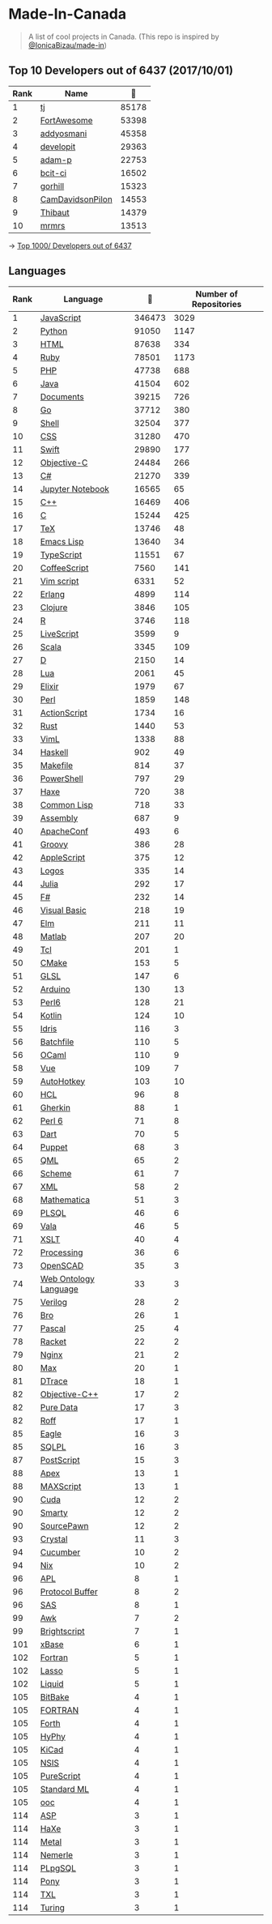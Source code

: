 # Made-In-Canada

> A list of cool projects in Canada. (This repo is inspired by [@IonicaBizau/made-in](https://github.com/IonicaBizau/made-in))

 
## Top 10 Developers out of 6437 (2017/10/01)
|Rank|Name|:star2:|
|---|---|---|
|1|[tj](https://github.com/tj)|85178|
|2|[FortAwesome](https://github.com/FortAwesome)|53398|
|3|[addyosmani](https://github.com/addyosmani)|45358|
|4|[developit](https://github.com/developit)|29363|
|5|[adam-p](https://github.com/adam-p)|22753|
|6|[bcit-ci](https://github.com/bcit-ci)|16502|
|7|[gorhill](https://github.com/gorhill)|15323|
|8|[CamDavidsonPilon](https://github.com/CamDavidsonPilon)|14553|
|9|[Thibaut](https://github.com/Thibaut)|14379|
|10|[mrmrs](https://github.com/mrmrs)|13513|

-> [Top 1000/ Developers out of 6437](https://github.com/suguru03/made-in-canada/blob/master/docs/rankers.md)
 
## Languages
|Rank|Language|:star2:|Number of Repositories|
|---|---|---|---|
|1|[JavaScript](https://github.com/suguru03/made-in-canada/blob/master/docs/JavaScript.md)|346473|3029|
|2|[Python](https://github.com/suguru03/made-in-canada/blob/master/docs/Python.md)|91050|1147|
|3|[HTML](https://github.com/suguru03/made-in-canada/blob/master/docs/HTML.md)|87638|334|
|4|[Ruby](https://github.com/suguru03/made-in-canada/blob/master/docs/Ruby.md)|78501|1173|
|5|[PHP](https://github.com/suguru03/made-in-canada/blob/master/docs/PHP.md)|47738|688|
|6|[Java](https://github.com/suguru03/made-in-canada/blob/master/docs/Java.md)|41504|602|
|7|[Documents](https://github.com/suguru03/made-in-canada/blob/master/docs/Documents.md)|39215|726|
|8|[Go](https://github.com/suguru03/made-in-canada/blob/master/docs/Go.md)|37712|380|
|9|[Shell](https://github.com/suguru03/made-in-canada/blob/master/docs/Shell.md)|32504|377|
|10|[CSS](https://github.com/suguru03/made-in-canada/blob/master/docs/CSS.md)|31280|470|
|11|[Swift](https://github.com/suguru03/made-in-canada/blob/master/docs/Swift.md)|29890|177|
|12|[Objective-C](https://github.com/suguru03/made-in-canada/blob/master/docs/Objective-C.md)|24484|266|
|13|[C#](https://github.com/suguru03/made-in-canada/blob/master/docs/C#.md)|21270|339|
|14|[Jupyter Notebook](https://github.com/suguru03/made-in-canada/blob/master/docs/Jupyter%20Notebook.md)|16565|65|
|15|[C++](https://github.com/suguru03/made-in-canada/blob/master/docs/C++.md)|16469|406|
|16|[C](https://github.com/suguru03/made-in-canada/blob/master/docs/C.md)|15244|425|
|17|[TeX](https://github.com/suguru03/made-in-canada/blob/master/docs/TeX.md)|13746|48|
|18|[Emacs Lisp](https://github.com/suguru03/made-in-canada/blob/master/docs/Emacs%20Lisp.md)|13640|34|
|19|[TypeScript](https://github.com/suguru03/made-in-canada/blob/master/docs/TypeScript.md)|11551|67|
|20|[CoffeeScript](https://github.com/suguru03/made-in-canada/blob/master/docs/CoffeeScript.md)|7560|141|
|21|[Vim script](https://github.com/suguru03/made-in-canada/blob/master/docs/Vim%20script.md)|6331|52|
|22|[Erlang](https://github.com/suguru03/made-in-canada/blob/master/docs/Erlang.md)|4899|114|
|23|[Clojure](https://github.com/suguru03/made-in-canada/blob/master/docs/Clojure.md)|3846|105|
|24|[R](https://github.com/suguru03/made-in-canada/blob/master/docs/R.md)|3746|118|
|25|[LiveScript](https://github.com/suguru03/made-in-canada/blob/master/docs/LiveScript.md)|3599|9|
|26|[Scala](https://github.com/suguru03/made-in-canada/blob/master/docs/Scala.md)|3345|109|
|27|[D](https://github.com/suguru03/made-in-canada/blob/master/docs/D.md)|2150|14|
|28|[Lua](https://github.com/suguru03/made-in-canada/blob/master/docs/Lua.md)|2061|45|
|29|[Elixir](https://github.com/suguru03/made-in-canada/blob/master/docs/Elixir.md)|1979|67|
|30|[Perl](https://github.com/suguru03/made-in-canada/blob/master/docs/Perl.md)|1859|148|
|31|[ActionScript](https://github.com/suguru03/made-in-canada/blob/master/docs/ActionScript.md)|1734|16|
|32|[Rust](https://github.com/suguru03/made-in-canada/blob/master/docs/Rust.md)|1440|53|
|33|[VimL](https://github.com/suguru03/made-in-canada/blob/master/docs/VimL.md)|1338|88|
|34|[Haskell](https://github.com/suguru03/made-in-canada/blob/master/docs/Haskell.md)|902|49|
|35|[Makefile](https://github.com/suguru03/made-in-canada/blob/master/docs/Makefile.md)|814|37|
|36|[PowerShell](https://github.com/suguru03/made-in-canada/blob/master/docs/PowerShell.md)|797|29|
|37|[Haxe](https://github.com/suguru03/made-in-canada/blob/master/docs/Haxe.md)|720|38|
|38|[Common Lisp](https://github.com/suguru03/made-in-canada/blob/master/docs/Common%20Lisp.md)|718|33|
|39|[Assembly](https://github.com/suguru03/made-in-canada/blob/master/docs/Assembly.md)|687|9|
|40|[ApacheConf](https://github.com/suguru03/made-in-canada/blob/master/docs/ApacheConf.md)|493|6|
|41|[Groovy](https://github.com/suguru03/made-in-canada/blob/master/docs/Groovy.md)|386|28|
|42|[AppleScript](https://github.com/suguru03/made-in-canada/blob/master/docs/AppleScript.md)|375|12|
|43|[Logos](https://github.com/suguru03/made-in-canada/blob/master/docs/Logos.md)|335|14|
|44|[Julia](https://github.com/suguru03/made-in-canada/blob/master/docs/Julia.md)|292|17|
|45|[F#](https://github.com/suguru03/made-in-canada/blob/master/docs/F#.md)|232|14|
|46|[Visual Basic](https://github.com/suguru03/made-in-canada/blob/master/docs/Visual%20Basic.md)|218|19|
|47|[Elm](https://github.com/suguru03/made-in-canada/blob/master/docs/Elm.md)|211|11|
|48|[Matlab](https://github.com/suguru03/made-in-canada/blob/master/docs/Matlab.md)|207|20|
|49|[Tcl](https://github.com/suguru03/made-in-canada/blob/master/docs/Tcl.md)|201|1|
|50|[CMake](https://github.com/suguru03/made-in-canada/blob/master/docs/CMake.md)|153|5|
|51|[GLSL](https://github.com/suguru03/made-in-canada/blob/master/docs/GLSL.md)|147|6|
|52|[Arduino](https://github.com/suguru03/made-in-canada/blob/master/docs/Arduino.md)|130|13|
|53|[Perl6](https://github.com/suguru03/made-in-canada/blob/master/docs/Perl6.md)|128|21|
|54|[Kotlin](https://github.com/suguru03/made-in-canada/blob/master/docs/Kotlin.md)|124|10|
|55|[Idris](https://github.com/suguru03/made-in-canada/blob/master/docs/Idris.md)|116|3|
|56|[Batchfile](https://github.com/suguru03/made-in-canada/blob/master/docs/Batchfile.md)|110|5|
|56|[OCaml](https://github.com/suguru03/made-in-canada/blob/master/docs/OCaml.md)|110|9|
|58|[Vue](https://github.com/suguru03/made-in-canada/blob/master/docs/Vue.md)|109|7|
|59|[AutoHotkey](https://github.com/suguru03/made-in-canada/blob/master/docs/AutoHotkey.md)|103|10|
|60|[HCL](https://github.com/suguru03/made-in-canada/blob/master/docs/HCL.md)|96|8|
|61|[Gherkin](https://github.com/suguru03/made-in-canada/blob/master/docs/Gherkin.md)|88|1|
|62|[Perl 6](https://github.com/suguru03/made-in-canada/blob/master/docs/Perl%206.md)|71|8|
|63|[Dart](https://github.com/suguru03/made-in-canada/blob/master/docs/Dart.md)|70|5|
|64|[Puppet](https://github.com/suguru03/made-in-canada/blob/master/docs/Puppet.md)|68|3|
|65|[QML](https://github.com/suguru03/made-in-canada/blob/master/docs/QML.md)|65|2|
|66|[Scheme](https://github.com/suguru03/made-in-canada/blob/master/docs/Scheme.md)|61|7|
|67|[XML](https://github.com/suguru03/made-in-canada/blob/master/docs/XML.md)|58|2|
|68|[Mathematica](https://github.com/suguru03/made-in-canada/blob/master/docs/Mathematica.md)|51|3|
|69|[PLSQL](https://github.com/suguru03/made-in-canada/blob/master/docs/PLSQL.md)|46|6|
|69|[Vala](https://github.com/suguru03/made-in-canada/blob/master/docs/Vala.md)|46|5|
|71|[XSLT](https://github.com/suguru03/made-in-canada/blob/master/docs/XSLT.md)|40|4|
|72|[Processing](https://github.com/suguru03/made-in-canada/blob/master/docs/Processing.md)|36|6|
|73|[OpenSCAD](https://github.com/suguru03/made-in-canada/blob/master/docs/OpenSCAD.md)|35|3|
|74|[Web Ontology Language](https://github.com/suguru03/made-in-canada/blob/master/docs/Web%20Ontology%20Language.md)|33|3|
|75|[Verilog](https://github.com/suguru03/made-in-canada/blob/master/docs/Verilog.md)|28|2|
|76|[Bro](https://github.com/suguru03/made-in-canada/blob/master/docs/Bro.md)|26|1|
|77|[Pascal](https://github.com/suguru03/made-in-canada/blob/master/docs/Pascal.md)|25|4|
|78|[Racket](https://github.com/suguru03/made-in-canada/blob/master/docs/Racket.md)|22|2|
|79|[Nginx](https://github.com/suguru03/made-in-canada/blob/master/docs/Nginx.md)|21|2|
|80|[Max](https://github.com/suguru03/made-in-canada/blob/master/docs/Max.md)|20|1|
|81|[DTrace](https://github.com/suguru03/made-in-canada/blob/master/docs/DTrace.md)|18|1|
|82|[Objective-C++](https://github.com/suguru03/made-in-canada/blob/master/docs/Objective-C++.md)|17|2|
|82|[Pure Data](https://github.com/suguru03/made-in-canada/blob/master/docs/Pure%20Data.md)|17|3|
|82|[Roff](https://github.com/suguru03/made-in-canada/blob/master/docs/Roff.md)|17|1|
|85|[Eagle](https://github.com/suguru03/made-in-canada/blob/master/docs/Eagle.md)|16|3|
|85|[SQLPL](https://github.com/suguru03/made-in-canada/blob/master/docs/SQLPL.md)|16|3|
|87|[PostScript](https://github.com/suguru03/made-in-canada/blob/master/docs/PostScript.md)|15|3|
|88|[Apex](https://github.com/suguru03/made-in-canada/blob/master/docs/Apex.md)|13|1|
|88|[MAXScript](https://github.com/suguru03/made-in-canada/blob/master/docs/MAXScript.md)|13|1|
|90|[Cuda](https://github.com/suguru03/made-in-canada/blob/master/docs/Cuda.md)|12|2|
|90|[Smarty](https://github.com/suguru03/made-in-canada/blob/master/docs/Smarty.md)|12|2|
|90|[SourcePawn](https://github.com/suguru03/made-in-canada/blob/master/docs/SourcePawn.md)|12|2|
|93|[Crystal](https://github.com/suguru03/made-in-canada/blob/master/docs/Crystal.md)|11|3|
|94|[Cucumber](https://github.com/suguru03/made-in-canada/blob/master/docs/Cucumber.md)|10|2|
|94|[Nix](https://github.com/suguru03/made-in-canada/blob/master/docs/Nix.md)|10|2|
|96|[APL](https://github.com/suguru03/made-in-canada/blob/master/docs/APL.md)|8|1|
|96|[Protocol Buffer](https://github.com/suguru03/made-in-canada/blob/master/docs/Protocol%20Buffer.md)|8|2|
|96|[SAS](https://github.com/suguru03/made-in-canada/blob/master/docs/SAS.md)|8|1|
|99|[Awk](https://github.com/suguru03/made-in-canada/blob/master/docs/Awk.md)|7|2|
|99|[Brightscript](https://github.com/suguru03/made-in-canada/blob/master/docs/Brightscript.md)|7|1|
|101|[xBase](https://github.com/suguru03/made-in-canada/blob/master/docs/xBase.md)|6|1|
|102|[Fortran](https://github.com/suguru03/made-in-canada/blob/master/docs/Fortran.md)|5|1|
|102|[Lasso](https://github.com/suguru03/made-in-canada/blob/master/docs/Lasso.md)|5|1|
|102|[Liquid](https://github.com/suguru03/made-in-canada/blob/master/docs/Liquid.md)|5|1|
|105|[BitBake](https://github.com/suguru03/made-in-canada/blob/master/docs/BitBake.md)|4|1|
|105|[FORTRAN](https://github.com/suguru03/made-in-canada/blob/master/docs/FORTRAN.md)|4|1|
|105|[Forth](https://github.com/suguru03/made-in-canada/blob/master/docs/Forth.md)|4|1|
|105|[HyPhy](https://github.com/suguru03/made-in-canada/blob/master/docs/HyPhy.md)|4|1|
|105|[KiCad](https://github.com/suguru03/made-in-canada/blob/master/docs/KiCad.md)|4|1|
|105|[NSIS](https://github.com/suguru03/made-in-canada/blob/master/docs/NSIS.md)|4|1|
|105|[PureScript](https://github.com/suguru03/made-in-canada/blob/master/docs/PureScript.md)|4|1|
|105|[Standard ML](https://github.com/suguru03/made-in-canada/blob/master/docs/Standard%20ML.md)|4|1|
|105|[ooc](https://github.com/suguru03/made-in-canada/blob/master/docs/ooc.md)|4|1|
|114|[ASP](https://github.com/suguru03/made-in-canada/blob/master/docs/ASP.md)|3|1|
|114|[HaXe](https://github.com/suguru03/made-in-canada/blob/master/docs/HaXe.md)|3|1|
|114|[Metal](https://github.com/suguru03/made-in-canada/blob/master/docs/Metal.md)|3|1|
|114|[Nemerle](https://github.com/suguru03/made-in-canada/blob/master/docs/Nemerle.md)|3|1|
|114|[PLpgSQL](https://github.com/suguru03/made-in-canada/blob/master/docs/PLpgSQL.md)|3|1|
|114|[Pony](https://github.com/suguru03/made-in-canada/blob/master/docs/Pony.md)|3|1|
|114|[TXL](https://github.com/suguru03/made-in-canada/blob/master/docs/TXL.md)|3|1|
|114|[Turing](https://github.com/suguru03/made-in-canada/blob/master/docs/Turing.md)|3|1|

